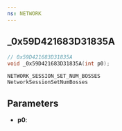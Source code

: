 ```yaml
---
ns: NETWORK
---
```

## _0x59D421683D31835A

```c
// 0x59D421683D31835A
void _0x59D421683D31835A(int p0);
```

```
NETWORK_SESSION_SET_NUM_BOSSES
NetworkSessionSetNumBosses
```

## Parameters
* **p0**: 

